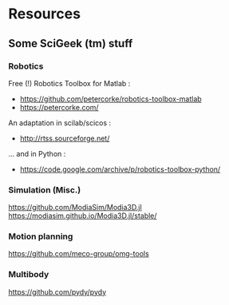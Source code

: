 # Resources

## Some SciGeek (tm) stuff


### Robotics

Free (!) Robotics Toolbox for Matlab :  
* https://github.com/petercorke/robotics-toolbox-matlab  
* https://petercorke.com/  

An adaptation in scilab/scicos : 
* http://rtss.sourceforge.net/

... and in Python : 
* https://code.google.com/archive/p/robotics-toolbox-python/

### Simulation (Misc.)

https://github.com/ModiaSim/Modia3D.jl  
https://modiasim.github.io/Modia3D.jl/stable/  

### Motion planning

https://github.com/meco-group/omg-tools  

### Multibody

https://github.com/pydy/pydy  
